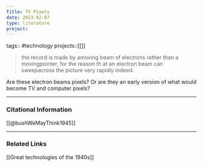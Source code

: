 ```yaml
---
Title: TV Pixels
date: 2023-02-07
type: literature
project:
---
```

tags:: #technology 
projects::[[]]

> the record is made by amoving beam of electrons rather than a movingpointer, for the reason th at an electron beam can sweepacross the picture very rapidly indeed.

Are these electron beams pixels? Or are they an early version of what would become TV and computer pixels?

---
### Citational Information

[[@bushWeMayThink1945]]

---

### Related Links

[[Great technologies of the 1940s]]
